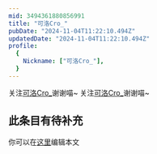 ```yaml
---
mid: 3494361880856991
title: "可洛Cro_"
pubDate: "2024-11-04T11:22:10.494Z"
updatedDate: "2024-11-04T11:22:10.494Z"
profile:
  {
    Nickname: ["可洛Cro_"],
  }
---
```


关注[可洛Cro_](https://space.bilibili.com/3494361880856991)谢谢喵~ 关注[可洛Cro_](https://space.bilibili.com/3494361880856991)谢谢喵~

## 此条目有待补充
你可以在[这里](https://github.com/Yuhanawa/VTuber.ICU/edit/master/src/content/v/可洛Cro_/index.md)编辑本文
